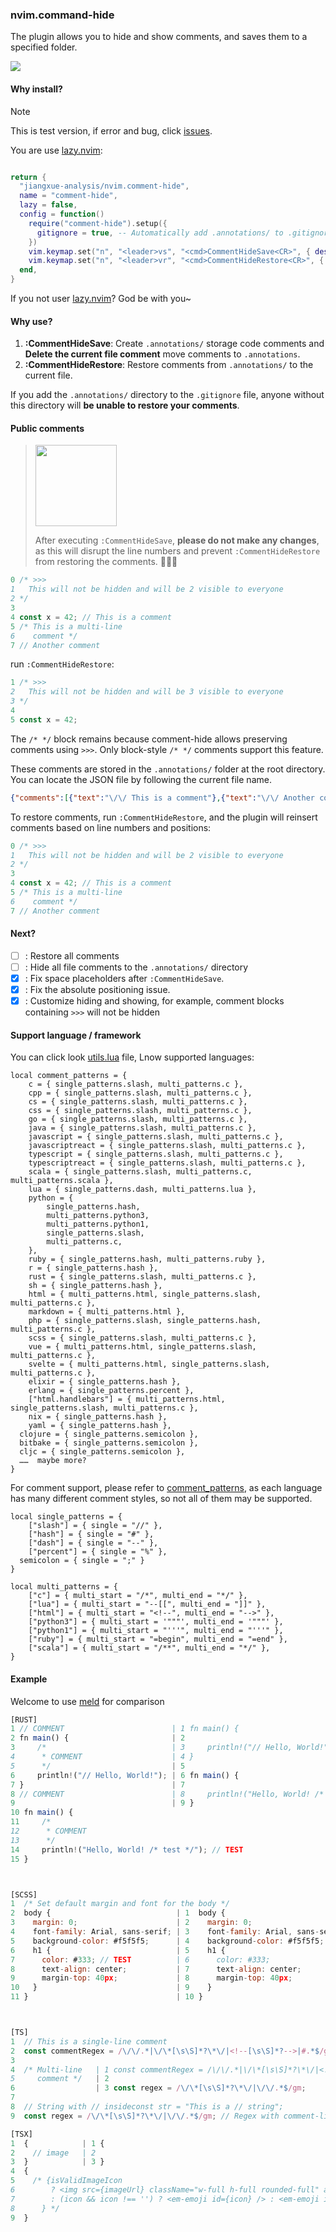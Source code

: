 ### nvim.command-hide

The plugin allows you to hide and show comments, and saves them to a specified folder.

![](demo.gif)

#### Why install?

> [!NOTE]
> This is test version, if error and bug, click [issues](https://github.com/jiangxue-analysis/nvim.comment-hide/issues).

You are use [lazy.nvim](https://github.com/folke/lazy.nvim):

```lua

return {
  "jiangxue-analysis/nvim.comment-hide",
  name = "comment-hide",
  lazy = false,
  config = function()
    require("comment-hide").setup({
      gitignore = true, -- Automatically add .annotations/ to .gitignore.
    })
    vim.keymap.set("n", "<leader>vs", "<cmd>CommentHideSave<CR>", { desc = "Comment: Save (strip comments)" })
    vim.keymap.set("n", "<leader>vr", "<cmd>CommentHideRestore<CR>", { desc = "Comment: Restore from backup" })
  end,
}
```

If you not user [lazy.nvim](https://github.com/folke/lazy.nvim)? God be with you~

#### Why use?

1. **:CommentHideSave**: Create `.annotations/` storage code comments and **Delete the current file comment** move comments to `.annotations`.
2. **:CommentHideRestore**: Restore comments from `.annotations/` to the current file.

If you add the `.annotations/` directory to the `.gitignore` file, anyone without this directory will **be unable to restore your comments**.

#### Public comments

> <img width="130" src="https://github.com/user-attachments/assets/20cd1f83-4fdc-45f4-bb6b-23506c56414c" />
>
> After executing `:CommentHideSave`, **please do not make any changes**, as this will disrupt the line numbers and prevent `:CommentHideRestore` from restoring the comments. 👊🐱🔥

```js
0 /* >>>                                                               
1   This will not be hidden and will be 2 visible to everyone          
2 */                                                                   
3                                                                      
4 const x = 42; // This is a comment                                   
5 /* This is a multi-line                                              
6    comment */                                                        
7 // Another comment                                                   
```

run `:CommentHideRestore`:

```js
1 /* >>>                                                           
2   This will not be hidden and will be 3 visible to everyone      
3 */                                                               
4                                                                  
5 const x = 42;                                                    
```

The `/* */` block remains because comment-hide allows preserving comments using `>>>`. Only block-style `/* */` comments support this feature.

These comments are stored in the `.annotations/` folder at the root directory. You can locate the JSON file by following the current file name.

```json
{"comments":[{"text":"\/\/ This is a comment"},{"text":"\/\/ Another comment"},{"multi":true,"text":"\/* This is a multi-line\n\/* This is a multi-line\n   comment *\/"}],"originalContent":"\/* >>>\n  This will not be hidden and will be visible to everyone\n*\/\n\nconst x = 42; \/\/ This is a comment\n\/* This is a multi-line\n   comment *\/\n\/\/ Another comment","filePath":"Code\/project\/iusx\/test\/hhha.js"}
```

To restore comments, run `:CommentHideRestore`, and the plugin will reinsert comments based on line numbers and positions:

```js
0 /* >>>                                                               
1   This will not be hidden and will be 2 visible to everyone          
2 */                                                                   
3                                                                      
4 const x = 42; // This is a comment                                   
5 /* This is a multi-line                                              
6    comment */                                                        
7 // Another comment                                                   
```

#### Next?

- [ ] : Restore all comments
- [ ] : Hide all file comments to the `.annotations/` directory
- [x] : Fix space placeholders after `:CommentHideSave`.
- [x] : Fix the absolute positioning issue.
- [x] : Customize hiding and showing, for example, comment blocks containing `>>>` will not be hidden

#### Support language / framework

You can click look [utils.lua](https://github.com/jiangxue-analysis/nvim.comment-hide/blob/main/lua/comment-hide/utils.lua#L20) file, Lnow supported languages:

```
local comment_patterns = {
	c = { single_patterns.slash, multi_patterns.c },
	cpp = { single_patterns.slash, multi_patterns.c },
	cs = { single_patterns.slash, multi_patterns.c },
	css = { single_patterns.slash, multi_patterns.c },
	go = { single_patterns.slash, multi_patterns.c },
	java = { single_patterns.slash, multi_patterns.c },
	javascript = { single_patterns.slash, multi_patterns.c },
	javascriptreact = { single_patterns.slash, multi_patterns.c },
	typescript = { single_patterns.slash, multi_patterns.c },
	typescriptreact = { single_patterns.slash, multi_patterns.c },
	scala = { single_patterns.slash, multi_patterns.c, multi_patterns.scala },
	lua = { single_patterns.dash, multi_patterns.lua },
	python = {
		single_patterns.hash,
		multi_patterns.python3,
		multi_patterns.python1,
		single_patterns.slash,
		multi_patterns.c,
	},
	ruby = { single_patterns.hash, multi_patterns.ruby },
	r = { single_patterns.hash },
	rust = { single_patterns.slash, multi_patterns.c },
	sh = { single_patterns.hash },
	html = { multi_patterns.html, single_patterns.slash, multi_patterns.c },
	markdown = { multi_patterns.html },
	php = { single_patterns.slash, single_patterns.hash, multi_patterns.c },
	scss = { single_patterns.slash, multi_patterns.c },
	vue = { multi_patterns.html, single_patterns.slash, multi_patterns.c },
	svelte = { multi_patterns.html, single_patterns.slash, multi_patterns.c },
	elixir = { single_patterns.hash },
	erlang = { single_patterns.percent },
	["html.handlebars"] = { multi_patterns.html, single_patterns.slash, multi_patterns.c },
	nix = { single_patterns.hash },
	yaml = { single_patterns.hash },
  clojure = { single_patterns.semicolon },
  bitbake = { single_patterns.semicolon },
  cljc = { single_patterns.semicolon },
  ……  maybe more?
}
```

For comment support, please refer to [comment_patterns](https://github.com/jiangxue-analysis/nvim.comment-hide/blob/main/lua/comment-hide/utils.lua), as each language has many different comment styles, so not all of them may be supported.

```
local single_patterns = {
	["slash"] = { single = "//" },
	["hash"] = { single = "#" },
	["dash"] = { single = "--" },
	["percent"] = { single = "%" },
  semicolon = { single = ";" }
}

local multi_patterns = {
	["c"] = { multi_start = "/*", multi_end = "*/" },
	["lua"] = { multi_start = "--[[", multi_end = "]]" },
	["html"] = { multi_start = "<!--", multi_end = "-->" },
	["python3"] = { multi_start = '"""', multi_end = '"""' },
	["python1"] = { multi_start = "'''", multi_end = "'''" },
	["ruby"] = { multi_start = "=begin", multi_end = "=end" },
	["scala"] = { multi_start = "/**", multi_end = "*/" },
}
```

#### Example

Welcome to use [meld](https://meldmerge.org/) for comparison

```js
[RUST]
1 // COMMENT                        | 1 fn main() {                                                         
2 fn main() {                       | 2                                                                     
3     /*                            | 3     println!("// Hello, World!");                                   
4      * COMMENT                    | 4 }                                                                   
5      */                           | 5                                                                     
6     println!("// Hello, World!"); | 6 fn main() {                                                         
7 }                                 | 7                                                                     
8 // COMMENT                        | 8     println!("Hello, World! /* test */");                           
9                                   | 9 }                                                                   
10 fn main() {                                                                                              
11     /*                                                                                                   
12      * COMMENT                                                                                           
13      */                                                                                                  
14     println!("Hello, World! /* test */"); // TEST                                                        
15 }                                                                                                        



[SCSS]
1  /* Set default margin and font for the body */                           
2  body {                            | 1  body {                            
3    margin: 0;                      | 2    margin: 0;                      
4    font-family: Arial, sans-serif; | 3    font-family: Arial, sans-serif; 
5    background-color: #f5f5f5;      | 4    background-color: #f5f5f5;      
6    h1 {                            | 5    h1 {                            
7      color: #333; // TEST          | 6      color: #333;                  
8      text-align: center;           | 7      text-align: center;           
9      margin-top: 40px;             | 8      margin-top: 40px;             
10   }                               | 9    }                               
11 }                                 | 10 }                                 



[TS]
1  // This is a single-line comment                                                          
2  const commentRegex = /\/\/.*|\/\*[\s\S]*?\*\/|<!--[\s\S]*?-->|#.*$/gm;                    
3                                                                                            
4  /* Multi-line   | 1 const commentRegex = /\/\/.*|\/\*[\s\S]*?\*\/|<!--[\s\S]*?-->|#.*$/gm;
5     comment */   | 2                                                                       
6                  | 3 const regex = /\/\*[\s\S]*?\*\/|\/\/.*$/gm;                           
7                                                                                            
8  // String with // insideconst str = "This is a // string";                                
9  const regex = /\/\*[\s\S]*?\*\/|\/\/.*$/gm; // Regex with comment-like content            

[TSX]
1  {            | 1 {                                                                      
2    // image   | 2                                                                        
3  }            | 3 }                                                                      
4  {                                                                                       
5    /* {isValidImageIcon                                                                  
6        ? <img src={imageUrl} className="w-full h-full rounded-full" alt="answer icon" /> 
7        : (icon && icon !== '') ? <em-emoji id={icon} /> : <em-emoji id='🤖' />            
8      } */                                                                                
9  }                                                                                       
```
